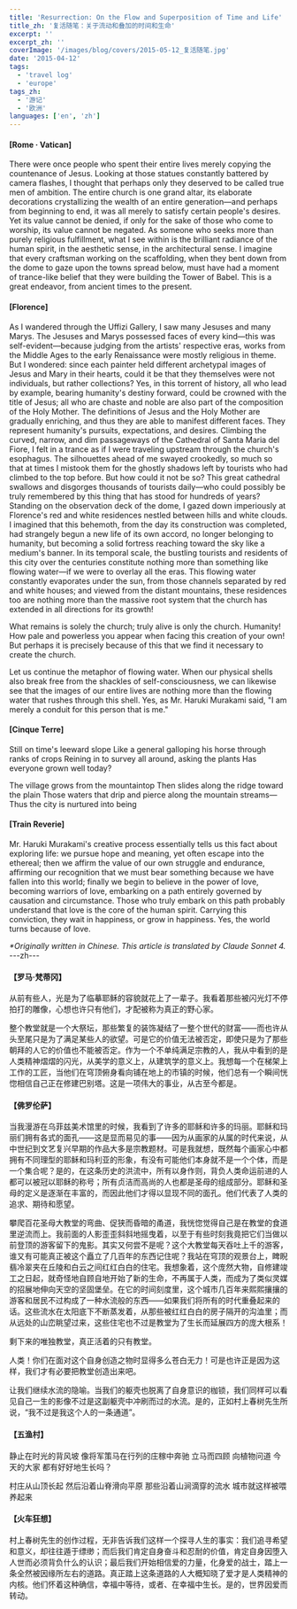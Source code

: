 ```yaml
---
title: 'Resurrection: On the Flow and Superposition of Time and Life'
title_zh: '复活随笔：关于流动和叠加的时间和生命'
excerpt: ''
excerpt_zh: ''
coverImage: '/images/blog/covers/2015-05-12_复活随笔.jpg'
date: '2015-04-12'
tags:
  - 'travel log'
  - 'europe'
tags_zh:
  - '游记'
  - '欧洲'
languages: ['en', 'zh']
---
```


#### [Rome · Vatican]
There were once people who spent their entire lives merely copying the countenance of Jesus. Looking at those statues constantly battered by camera flashes, I thought that perhaps only they deserved to be called true men of ambition.
The entire church is one grand altar, its elaborate decorations crystallizing the wealth of an entire generation—and perhaps from beginning to end, it was all merely to satisfy certain people's desires. Yet its value cannot be denied, if only for the sake of those who come to worship, its value cannot be negated. As someone who seeks more than purely religious fulfillment, what I see within is the brilliant radiance of the human spirit, in the aesthetic sense, in the architectural sense. I imagine that every craftsman working on the scaffolding, when they bent down from the dome to gaze upon the towns spread below, must have had a moment of trance-like belief that they were building the Tower of Babel. This is a great endeavor, from ancient times to the present.

#### [Florence]
As I wandered through the Uffizi Gallery, I saw many Jesuses and many Marys. The Jesuses and Marys possessed faces of every kind—this was self-evident—because judging from the artists' respective eras, works from the Middle Ages to the early Renaissance were mostly religious in theme. But I wondered: since each painter held different archetypal images of Jesus and Mary in their hearts, could it be that they themselves were not individuals, but rather collections? Yes, in this torrent of history, all who lead by example, bearing humanity's destiny forward, could be crowned with the title of Jesus; all who are chaste and noble are also part of the composition of the Holy Mother. The definitions of Jesus and the Holy Mother are gradually enriching, and thus they are able to manifest different faces. They represent humanity's pursuits, expectations, and desires.
Climbing the curved, narrow, and dim passageways of the Cathedral of Santa Maria del Fiore, I felt in a trance as if I were traveling upstream through the church's esophagus. The silhouettes ahead of me swayed crookedly, so much so that at times I mistook them for the ghostly shadows left by tourists who had climbed to the top before. But how could it not be so? This great cathedral swallows and disgorges thousands of tourists daily—who could possibly be truly remembered by this thing that has stood for hundreds of years? Standing on the observation deck of the dome, I gazed down imperiously at Florence's red and white residences nestled between hills and white clouds. I imagined that this behemoth, from the day its construction was completed, had strangely begun a new life of its own accord, no longer belonging to humanity, but becoming a solid fortress reaching toward the sky like a medium's banner. In its temporal scale, the bustling tourists and residents of this city over the centuries constitute nothing more than something like flowing water—if we were to overlay all the eras. This flowing water constantly evaporates under the sun, from those channels separated by red and white houses; and viewed from the distant mountains, these residences too are nothing more than the massive root system that the church has extended in all directions for its growth!

What remains is solely the church; truly alive is only the church.
Humanity! How pale and powerless you appear when facing this creation of your own! But perhaps it is precisely because of this that we find it necessary to create the church.

Let us continue the metaphor of flowing water. When our physical shells also break free from the shackles of self-consciousness, we can likewise see that the images of our entire lives are nothing more than the flowing water that rushes through this shell. Yes, as Mr. Haruki Murakami said, "I am merely a conduit for this person that is me."

#### [Cinque Terre]
Still on time's leeward slope
Like a general galloping his horse through ranks of crops
Reining in to survey all around, asking the plants
Has everyone grown well today?

The village grows from the mountaintop
Then slides along the ridge toward the plain
Those waters that drip and pierce along the mountain streams—
Thus the city is nurtured into being

#### [Train Reverie]
Mr. Haruki Murakami's creative process essentially tells us this fact about exploring life: we pursue hope and meaning, yet often escape into the ethereal; then we affirm the value of our own struggle and endurance, affirming our recognition that we must bear something because we have fallen into this world; finally we begin to believe in the power of love, becoming warriors of love, embarking on a path entirely governed by causation and circumstance. Those who truly embark on this path probably understand that love is the core of the human spirit. Carrying this conviction, they wait in happiness, or grow in happiness. Yes, the world turns because of love.

_*Originally written in Chinese. This article is translated by Claude Sonnet 4._
---zh---

#### 【罗马·梵蒂冈】

从前有些人，光是为了临摹耶稣的容貌就花上了一辈子。我看着那些被闪光灯不停拍打的雕像，心想也许只有他们，才配被称为真正的野心家。

整个教堂就是一个大祭坛，那些繁复的装饰凝结了一整个世代的财富——而也许从头至尾只是为了满足某些人的欲望。可是它的价值无法被否定，即使只是为了那些朝拜的人它的价值也不能被否定。作为一个不单纯满足宗教的人，我从中看到的是人类精神熠熠的闪光，从美学的意义上，从建筑学的意义上。我想每一个在梯架上工作的工匠，当他们在穹顶俯身看向铺在地上的市镇的时候，他们总有一个瞬间恍惚相信自己正在修建巴别塔。这是一项伟大的事业，从古至今都是。


#### 【佛罗伦萨】

当我漫游在乌菲兹美术馆里的时候，我看到了许多的耶稣和许多的玛丽。耶稣和玛丽们拥有各式的面孔——这是显而易见的事——因为从画家的从属的时代来说，从中世纪到文艺复兴早期的作品大多是宗教题材。可是我就想，既然每个画家心中都拥有不同理型的耶稣和玛利亚的形象，有没有可能他们本身就不是一个个体，而是一个集合呢？是的，在这条历史的洪流中，所有以身作则，背负人类命运前进的人都可以被冠以耶稣的称号；所有贞洁而高尚的人也都是圣母的组成部分。耶稣和圣母的定义是逐渐在丰富的，而因此他们才得以显现不同的面孔。他们代表了人类的追求、期待和愿望。

攀爬百花圣母大教堂的弯曲、促狭而昏暗的甬道，我恍惚觉得自己是在教堂的食道里逆流而上。我前面的人影歪歪斜斜地摇曳着，以至于有些时刻我竟把它们当做以前登顶的游客留下的鬼影。其实又何尝不是呢？这个大教堂每天吞吐上千的游客，谁又有可能真正被这个矗立了几百年的东西记住呢？我站在穹顶的观景台上，睥睨翡冷翠夹在丘陵和白云之间红红白白的住宅。我想象着，这个庞然大物，自修建竣工之日起，就奇怪地自顾自地开始了新的生命，不再属于人类，而成为了类似灵媒的招展地伸向天空的坚固堡垒。在它的时间刻度里，这个城市几百年来熙熙攘攘的游客和居民不过构成了一种水流般的东西——如果我们将所有的时代重叠起来的话。这些流水在太阳底下不断蒸发着，从那些被红红白白的房子隔开的沟洫里；而从远处的山峦眺望过来，这些住宅也不过是教堂为了生长而延展四方的庞大根系！

剩下来的唯独教堂，真正活着的只有教堂。

人类！你们在面对这个自身创造之物时显得多么苍白无力！可是也许正是因为这样，我们才有必要把教堂创造出来吧。

让我们继续水流的隐喻。当我们的躯壳也脱离了自身意识的枷锁，我们同样可以看见自己一生的影像不过是这副躯壳中冲刷而过的水流。是的，正如村上春树先生所说，“我不过是我这个人的一条通道”。


#### 【五渔村】

静止在时光的背风坡
像将军策马在行列的庄稼中奔驰
立马而四顾 向植物问道
今天的大家 都有好好地生长吗？

村庄从山顶长起
然后沿着山脊滑向平原
那些沿着山涧滴穿的流水
城市就这样被喂养起来


#### 【火车狂想】

村上春树先生的创作过程，无非告诉我们这样一个探寻人生的事实：我们追寻希望和意义，却往往遁于缥缈；而后我们肯定自身奋斗和忍耐的价值，肯定自身因堕入人世而必须背负什么的认识；最后我们开始相信爱的力量，化身爱的战士，踏上一条全然被因缘所左右的道路。真正踏上这条道路的人大概知晓了爱才是人类精神的内核。他们怀着这种确信，幸福中等待，或者、在幸福中生长。是的，世界因爱而转动。